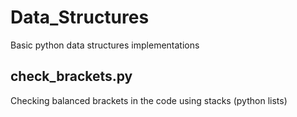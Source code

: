 # Data_Structures
Basic python data structures implementations

## check_brackets.py
Checking balanced brackets in the code using stacks (python lists)
